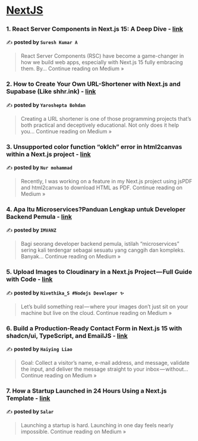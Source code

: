 
<h1><a href=https://medium.com/tag/nextjs/recommended target="_blank" rel="noopener noreferrer">NextJS</a></h1>
<h3>1. React Server Components in Next.js 15: A Deep Dive - <a href="https://medium.com/@sureshdotariya/react-server-components-in-next-js-15-a-deep-dive-9ef8c9b5e574?source=rss------nextjs-5" target="_blank" rel="noopener noreferrer">link</a></h3>

✍️ **posted by `Suresh Kumar A`**

<blockquote>React Server Components (RSC) have become a game-changer in how we build web apps, especially with Next.js 15 fully embracing them. By…
Continue reading on Medium »</blockquote>

<h3>2. How to Create Your Own URL-Shortener with Next.js and Supabase (Like shhr.ink) - <a href="https://medium.com/@yaroshepta.b/how-to-create-your-own-url-shortener-with-next-js-and-supabase-like-shhr-ink-c94d9a885bc6?source=rss------nextjs-5" target="_blank" rel="noopener noreferrer">link</a></h3>

✍️ **posted by `Yaroshepta Bohdan`**

<blockquote>Creating a URL shortener is one of those programming projects that’s both practical and deceptively educational. Not only does it help you…
Continue reading on Medium »</blockquote>

<h3>3. Unsupported color function “oklch” error in html2canvas within a Next.js project - <a href="https://medium.com/@nurmhm/unsupported-color-function-oklch-error-in-html2canvas-within-a-next-js-project-0d69037b8e85?source=rss------nextjs-5" target="_blank" rel="noopener noreferrer">link</a></h3>

✍️ **posted by `Nur mohammad`**

<blockquote>Recently, I was working on a feature in my Next.js project using jsPDF and html2canvas to download HTML as PDF.
Continue reading on Medium »</blockquote>

<h3>4. Apa Itu Microservices?Panduan Lengkap untuk Developer Backend Pemula - <a href="https://medium.com/@Imvanz_/apa-itu-microservices-panduan-lengkap-untuk-developer-backend-pemula-07316c276d4d?source=rss------nextjs-5" target="_blank" rel="noopener noreferrer">link</a></h3>

✍️ **posted by `IMVANZ`**

<blockquote>Bagi seorang developer backend pemula, istilah “microservices” sering kali terdengar sebagai sesuatu yang canggih dan kompleks. Banyak…
Continue reading on Medium »</blockquote>

<h3>5. Upload Images to Cloudinary in a Next.js Project — Full Guide with Code - <a href="https://medium.com/@nivethikashivakumar56/upload-images-to-cloudinary-in-a-next-js-project-full-guide-with-code-f4c16ef2a46e?source=rss------nextjs-5" target="_blank" rel="noopener noreferrer">link</a></h3>

✍️ **posted by `Nivethika_S #Nodejs Developer ✨`**

<blockquote>Let’s build something real — where your images don’t just sit on your machine but live on the cloud.
Continue reading on Medium »</blockquote>

<h3>6. Build a Production-Ready Contact Form in Next.js 15 with shadcn/ui, TypeScript, and EmailJS - <a href="https://medium.com/@haiying1.liao/build-a-production-ready-contact-form-in-next-js-15-with-shadcn-ui-typescript-and-emailjs-759d4de4579d?source=rss------nextjs-5" target="_blank" rel="noopener noreferrer">link</a></h3>

✍️ **posted by `Haiying Liao`**

<blockquote>Goal: Collect a visitor’s name, e-mail address, and message, validate the input, and deliver the message straight to your inbox — without…
Continue reading on Medium »</blockquote>

<h3>7. How a Startup Launched in 24 Hours Using a Next.js Template - <a href="https://medium.com/@salar_built/how-a-startup-launched-in-24-hours-using-a-next-js-template-d7a24f74a003?source=rss------nextjs-5" target="_blank" rel="noopener noreferrer">link</a></h3>

✍️ **posted by `Salar`**

<blockquote>Launching a startup is hard. Launching in one day feels nearly impossible.
Continue reading on Medium »</blockquote>

